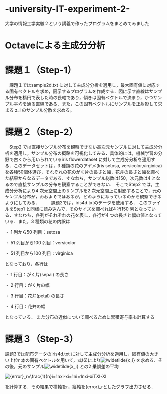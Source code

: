 # -university-IT-experiment-2-
大学の情報工学実験２という講義で作ったプログラムをまとめてみました

# Octaveによる主成分分析 

# 課題１（Step-1）
　課題１ではsample2d.txt に対して主成分分析を適用し，最大固有値に対応する固有ベクトルを求め，図示するプログラムを作成する．図に示す直線はサンプル分布を楕円で表した時の長軸であり，傾きは固有ベクトルで決まり，かつサンプル平均を通る直線である．また，この固有ベクトルにサンプルを正射影して求まる z_i のサンプル分散を求める。
 
 
 # 課題２（Step-2）
　Step2 では直接サンプル分布を観察できない高次元サンプルに対して主成分分析を適用し，サンプル分布の概略を可視化してみる．具体的には，機械学習の分野で古くから用いられているiris flowerdataset に対して主成分分析を適用する．このデータセットは，3 種類の花のアヤメ(Iris setosa, versicolor,virginica) を各種50個体選び，それぞれの花のがく片の長さと幅，花弁の長さと幅を調べた結果からなるデータである．すなわち，サンプル総数は150，次元数は4 となるので直接サンプルの分布を観察することができない．
そこでStep2 では，主成分分析により4 次元空間上のサンプルを2 次元空間上に射影することで，元のサンプル分布が，おおよそではあるが，どのようになっているのかを観察できるようにしてみる．
　
　課題2では，iris4d.txtのデータを使用する．
このファイルをStep1 と同様に読み込んで，そのサイズを調べれば4 行150 列となっている．すなわち，各列がそれぞれの花を表し，各行が4 つの長さと幅の値となっている．また，3 種類の花の内訳は

・ 1 列から50 列目：setosa

・ 51 列目から100 列目：versicolor

・ 51 列目から100 列目：virginica

となっており，各行は

・	1 行目：がく片(sepal) の長さ

・ 2 行目：がく片の幅

・	3 行目：花弁(petal) の長さ

・ 4 行目：花弁の幅

となっている．
また分布の近似について調べるために累積寄与率も計算する

# 課題３（Step-3）
課題3では配布データのiris4d.txt に対して主成分分析を適用し，固有値の大きい上位r 本の固有ベクトルを用いて，式(6)により<img src="https://latex.codecogs.com/svg.latex?\Large&space;\widetilde{x_i}" title="\widetilde{x_i}" /> を求める．その後，元のサンプル<img src="https://latex.codecogs.com/svg.latex?\Large&space;\widetilde{x_i}" title="\widetilde{x_i}" /> との2 乗誤差の平均

<img src="https://latex.codecogs.com/svg.latex?\Large&space;{error}_r=\frac{1}{n}i=1nxi-xi=1ni=1nxi-xiTXI-XI" title="{error}_r=\frac{1}{n}i=1nxi-xi=1ni=1nxi-xiTXI-XI" />


を計算する．その結果で横軸をr，縦軸を{error}_rとしたグラフ出力させる．

